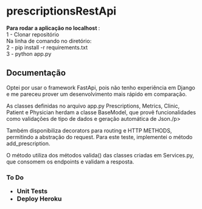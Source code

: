 # prescriptionsRestApi

<b>Para rodar a aplicação no localhost </b>: <br>
   1 - Clonar repositório <br>
   Na linha de comando no diretório: <br>
   2 - pip install -r requirements.txt <br>
   3 - python app.py <br>
  
  
<h2> Documentação </h2>
<p> Optei por usar o framework FastApi, pois não tenho experiência em Django e me pareceu prover um desenvolvimento mais rápido em comparação.</p>

<p> As classes definidas no arquivo app.py Prescriptions, Metrics, Clinic, Patient e Physician herdam a classe BaseModel, que provê funcionalidades como validações de tipo de dados e geração automática de Json./p>
<p> Também disponibiliza decorators para routing e HTTP METHODS, permitindo a abstração do request. Para este teste, implementei o método add_prescription. </p>
<p> O método utiliza dos métodos valida() das classes criadas em Services.py, que consomem os endpoints e validam a resposta. </p>


<h3> To Do </hr>
<ul>
   <li> Unit Tests </li>
   <li> Deploy Heroku </li>
  </ul>



  
  
 
 

